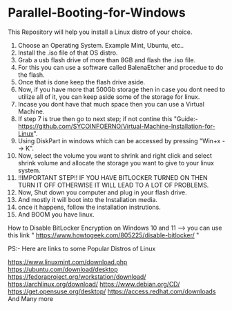 # Parallel-Booting-for-Windows
This Repository will help you install a Linux distro of your choice.                                                                                                                                                          


1) Choose an Operating System. Example Mint, Ubuntu, etc..                                                                                            
2) Install the .iso file of that OS distro.                                                                           
3) Grab a usb flash drive of more than 8GB and flash the .iso file.                                                                       
4) For this you can use a software called BalenaEtcher and procedue to do the flash.                                                                        
5) Once that is done keep the flash drive aside.                                                                                                
6) Now, if you have more that 500Gb storage then in case you dont need to utilize all of it, you can keep aside some of the storage for linux.                                                      
7) Incase you dont have that much space then you can use a Virtual Machine.                                                                         
8) If step 7 is true then go to next step; if not contine this "Guide:- https://github.com/SYCOINFOERNO/Virtual-Machine-Installation-for-Linux".                                          
9) Using DiskPart in windows which can be accessed by pressing "Win+x --> K".                                                              
10) Now, select the volume you want to shrink and right click and select shrink volume and allocate the storage you want to give to your linux system.
11) !!IMPORTANT STEP!!  IF YOU HAVE BITLOCKER TURNED ON THEN TURN IT OFF OTHERWISE IT WILL LEAD TO A LOT OF PROBLEMS.                                                                                            
12) Now, Shut down you computer and plug in your flash drive.
13) And mostly it will boot into the Installation media.
14) once it happens, follow the installation instrutions.
15) And BOOM you have linux.

How to Disable BitLocker Encryption on Windows 10 and 11
--> you can use this link " https://www.howtogeek.com/805225/disable-bitlocker/ " 

PS:- Here are links to some Popular Distros of Linux

https://www.linuxmint.com/download.php
https://ubuntu.com/download/desktop
https://fedoraproject.org/workstation/download/
https://archlinux.org/download/
https://www.debian.org/CD/
https://get.opensuse.org/desktop/
https://access.redhat.com/downloads And Many more
